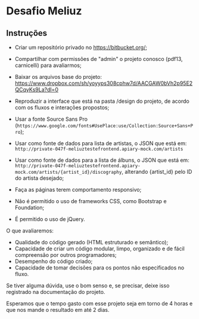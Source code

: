# Desafio Meliuz

## Instruções

- Criar um repositório privado no https://bitbucket.org/;

- Compartilhar com permissões de "admin" o projeto conosco (pdf13, carnicelli) para avaliarmos;

- Baixar os arquivos base do projeto: https://www.dropbox.com/sh/yoyyps308cphw7d/AACGAW0bVh2p95E2QCqyKs9La?dl=0

- Reproduzir a interface que está na pasta /design do projeto, de acordo com os fluxos e interações propostos;

- Usar a fonte Source Sans Pro (`https://www.google.com/fonts#UsePlace:use/Collection:Source+Sans+Pro`);

- Usar como fonte de dados para lista de artistas, o JSON que está em: `http://private-047f-meliuztestefrontend.apiary-mock.com/artists`

- Usar como fonte de dados para a lista de álbuns, o JSON que está em: `http://private-047f-meliuztestefrontend.apiary-mock.com/artists/{artist_id}/discography`, alterando {artist_id} pelo ID do artista desejado;

- Faça as páginas terem comportamento responsivo;

- Não é permitido o uso de frameworks CSS, como Bootstrap e Foundation;

- É permitido o uso de jQuery.

O que avaliaremos:

- Qualidade do código gerado (HTML estruturado e semântico);
- Capacidade de criar um código modular, limpo, organizado e de fácil compreensão por outros programadores;
- Desempenho do código criado;
- Capacidade de tomar decisões para os pontos não especificados no fluxo.

Se tiver alguma dúvida, use o bom senso e, se precisar, deixe isso registrado na documentação do projeto.

Esperamos que o tempo gasto com esse projeto seja em torno de 4 horas e que nos mande o resultado em até 2 dias.